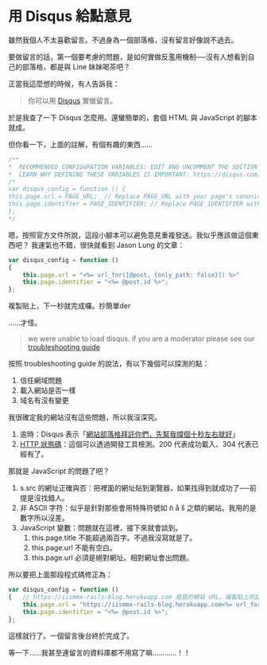 # 用 Disqus 給點意見

雖然我個人不太喜歡留言。不過身為一個部落格，沒有留言好像說不過去。

要做留言的話，第一個要考慮的問題，是如何實做反濫用機制──沒有人想看到自己的部落格，都是與 Line 妹妹喝茶吧？

正當我這麼想的時候，有人告訴我：

> 你可以用 [Disqus](https://disqus.com) 實做留言。

於是我查了一下 Disqus 怎麼用。還蠻簡單的，套個 HTML 與 JavaScript 的腳本就成。

但你看一下，上面的註解，有個有趣的東西……

```js
/**
*  RECOMMENDED CONFIGURATION VARIABLES: EDIT AND UNCOMMENT THE SECTION BELOW TO INSERT DYNAMIC VALUES FROM YOUR PLATFORM OR CMS.
*  LEARN WHY DEFINING THESE VARIABLES IS IMPORTANT: https://disqus.com/admin/universalcode/#configuration-variables*/
/*
var disqus_config = function () {
this.page.url = PAGE_URL;  // Replace PAGE_URL with your page's canonical URL variable
this.page.identifier = PAGE_IDENTIFIER; // Replace PAGE_IDENTIFIER with your page's unique identifier variable
};
*/
```

嗯，按照官方文件所說，這段小腳本可以避免意見重複發送。我似乎應該做這個東西吧？
我運氣也不錯，很快就看到 Jason Lung 的文章：

```js
var disqus_config = function ()
{
    this.page.url = "<%= url_for([@post, {only_path: false}]) %>"
    this.page.identifier = "<%= @post.id %>";
};
```

複製貼上，下一秒就完成囉。抄簡單der

……才怪。

> we were unable to load disqus. if you are a moderator please see our [troubleshooting guide](https://help.disqus.com/customer/portal/articles/472007-i-m-receiving-the-message-%22we-were-unable-to-load-disqus-%22)

按照 troubleshooting guide 的說法，有以下幾個可以探測的點：

1. 信任網域問題
2. 載入網站是否一樣
3. 域名有沒有變更

我很確定我的網站沒有這些問題，所以我沒深究。

1. 逾時：Disqus 表示「[網站部落格拜託你們，先幫我撐個十秒左右就好](https://www.youtube.com/watch?v=myKf0AeSBOI)」
2. [HTTP 狀態碼](https://blog.miniasp.com/post/2009/01/16/Web-developer-should-know-about-HTTP-Status-Code.aspx)：這個可以透過開發工具檢測。200 代表成功載入、304 代表已經有了。

那就是 JavaScript 的問題了吧？

1. s.src 的網址正確與否：把裡面的網址貼到瀏覽器，如果找得到就成功了──前提是沒找錯人。
2. 非 ASCII 字符：似乎是針對那些會用特殊符號如 ñ å š 之類的網站。我用的是數字所以沒差。
3. JavaScript 變數：問題就在這裡，接下來就會談到。
    1. this.page.title 不能超過兩百字。不過我沒寫就是了。
    2. this.page.url 不能有空白。
    3. this.page.url 必須是絕對網址。相對網址會出問題。

所以要把上面那段程式碼修正為：

```js
var disqus_config = function () 
{   // https://iismmx-rails-blog.herokuapp.com 是我的網站 URL。複製貼上的話，應該把 URL 變成自己的網站。
    this.page.url = "https://iismmx-rails-blog.herokuapp.com<%= url_for([@post, {only_path: false}]) %>";
    this.page.identifier = "<%= @post.id %>";
};
```

這樣就行了。一個留言後台終於完成了。

等一下……我甚至連留言的資料庫都不用寫了嘛…………！！
